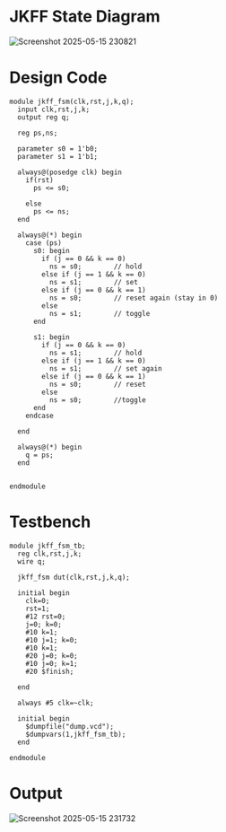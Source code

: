 # JKFF State Diagram
![Screenshot 2025-05-15 230821](https://github.com/user-attachments/assets/998bc610-f435-447d-adef-ed43fbae35d4)


# Design Code
```
module jkff_fsm(clk,rst,j,k,q);
  input clk,rst,j,k;
  output reg q;
  
  reg ps,ns;
  
  parameter s0 = 1'b0;
  parameter s1 = 1'b1;
  
  always@(posedge clk) begin
    if(rst)
      ps <= s0;
    
    else
      ps <= ns;
  end
  
  always@(*) begin
    case (ps)
      s0: begin
        if (j == 0 && k == 0)
          ns = s0;        // hold
        else if (j == 1 && k == 0)
          ns = s1;        // set
        else if (j == 0 && k == 1)
          ns = s0;        // reset again (stay in 0)
        else
          ns = s1;        // toggle
      end

      s1: begin
        if (j == 0 && k == 0)
          ns = s1;        // hold
        else if (j == 1 && k == 0)
          ns = s1;        // set again
        else if (j == 0 && k == 1)
          ns = s0;        // reset
        else
          ns = s0;        //toggle
      end
    endcase
    
  end
  
  always@(*) begin
    q = ps;
  end
  
  
endmodule
```

# Testbench
```
module jkff_fsm_tb;
  reg clk,rst,j,k;
  wire q;
  
  jkff_fsm dut(clk,rst,j,k,q);
  
  initial begin
    clk=0;
    rst=1;
    #12 rst=0;
    j=0; k=0;
    #10 k=1;
    #10 j=1; k=0;
    #10 k=1;
    #20 j=0; k=0;
    #10 j=0; k=1;
    #20 $finish;
    
  end
  
  always #5 clk=~clk;
  
  initial begin
    $dumpfile("dump.vcd");
    $dumpvars(1,jkff_fsm_tb);
  end
  
endmodule
```

# Output
![Screenshot 2025-05-15 231732](https://github.com/user-attachments/assets/7a490d52-ef76-40df-9e78-02f2c7e7c4bb)
